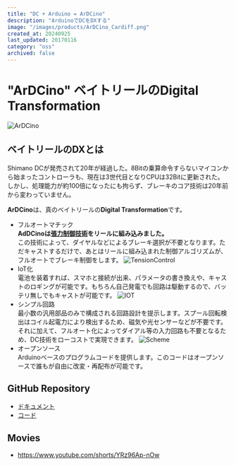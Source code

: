 ```yaml
---
title: "DC + Arduino = ArDCino"
description: "ArduinoでDCをDXする"
image: "/images/products/ArDCino_Cardiff.png"
created_at: 20240925
last_updated: 20170116
category: "oss"
archived: false
---
```


# "ArDCino" ベイトリールのDigital Transformation

![ArDCino](/images/products/ArDCino_Cardiff.png)

## ベイトリールのDXとは

Shimano DCが発売されて20年が経過した。8Bitの乗算命令すらないマイコンから始まったコントローラも、現在は3世代目となりCPUは32Bitに更新された。しかし、処理能力が約100倍になったにも拘らず、ブレーキのコア技術は20年前から変わっていません。  

**ArDCino**は、真のベイトリールの**Digital Transformation**です。
- フルオートマチック  
**AdDCinoは[張力制御技術](https://www.mitsubishielectric.co.jp/fa/products/drv/tencon/pmerit/case/whats/whats_tencon_ba03.html)をリールに組み込みました。**  
この技術によって、ダイヤルなどによるブレーキ選択が不要となります。ただキャストするだけで、あとはリールに組み込まれた制御アルゴリズムが、フルオートでブレーキ制御をします。
![TensionControl](/images/products/ardcino/ig02.png)
- IoT化  
電池を装着すれば、スマホと接続が出来、パラメータの書き換えや、キャストのロギングが可能です。もちろん自己発電でも回路は駆動するので、バッテリ無しでもキャストが可能です。
![IOT](/images/products/ardcino/fig03.png)
- シンプル回路  
最小数の汎用部品のみで構成される回路設計を提示します。スプール回転検出はコイル起電力により検出するため、磁気や光センサーなどが不要です。それに加えて、フルオート化によってダイアル等の入力回路も不要となるため、DC技術をローコストで実現できます。
![Scheme](/images/products/ardcino/fig04.png)
- オープンソース  
Arduinoベースのプログラムコードを提供します。このコードはオープンソースで誰もが自由に改変・再配布が可能です。

## GitHub Repository
- [ドキュメント](https://github.com/KazukiHiraizumi/arDCino)
- [コード](https://github.com/KazukiHiraizumi/DCuino)

## Movies
- https://www.youtube.com/shorts/YRz96Ap-nOw
